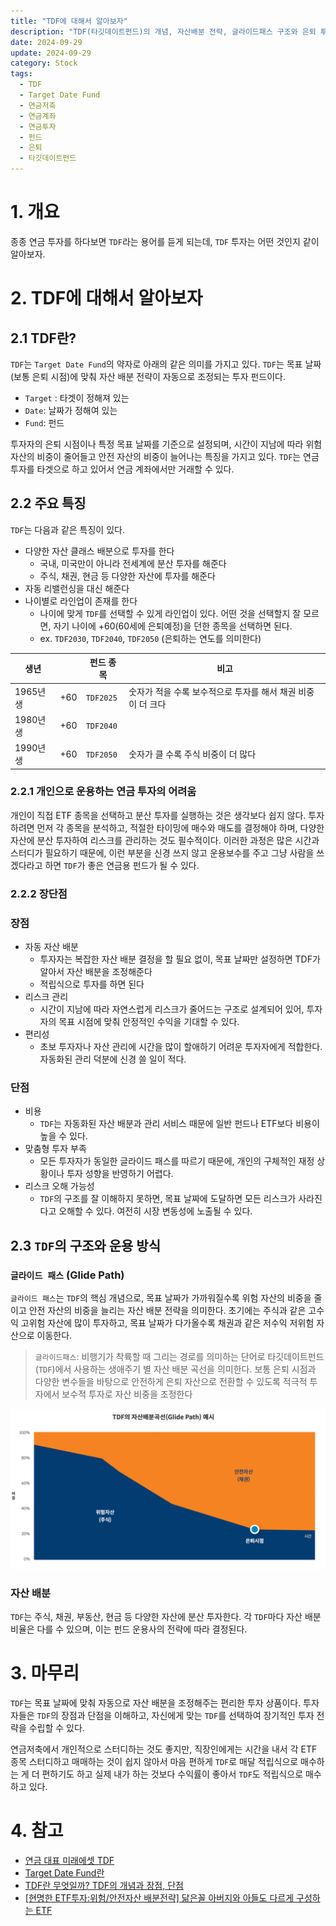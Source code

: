 ```yaml
---
title: "TDF에 대해서 알아보자"
description: "TDF(타깃데이트펀드)의 개념, 자산배분 전략, 글라이드패스 구조와 은퇴 투자를 위한 장단점을 알아보고 연금저축 방법으로서의 활용성을 설명합니다."
date: 2024-09-29
update: 2024-09-29
category: Stock
tags:
  - TDF
  - Target Date Fund
  - 연금저축
  - 연금계좌
  - 연금투자
  - 펀드
  - 은퇴
  - 타깃데이트펀드
---
```


# 1. 개요

종종 연금 투자를 하다보면 `TDF`라는 용어를 듣게 되는데, `TDF` 투자는 어떤 것인지 같이 알아보자.

# 2. TDF에 대해서 알아보자

## 2.1 TDF란?

`TDF`는 `Target Date Fund`의 약자로 아래의 같은 의미를 가지고 있다. `TDF`는 목표 날짜(보통 은퇴 시점)에 맞춰 자산 배분 전략이 자동으로 조정되는 투자 펀드이다.

- `Target` : 타겟이 정해져 있는
- `Date`: 날짜가 정해여 있는
- `Fund`: 펀드

투자자의 은퇴 시점이나 특정 목표 날짜를 기준으로 설정되며, 시간이 지남에 따라 위험 자산의 비중이 줄어들고 안전 자산의 비중이 늘어나는 특징을 가지고 있다. `TDF`는 연금 투자를 타겟으로 하고 있어서 연금 계좌에서만 거래할 수 있다.

## 2.2 주요 특징

`TDF`는 다음과 같은 특징이 있다.

- 다양한 자산 클래스 배분으로 투자를 한다
  - 국내, 미국만이 아니라 전세계에 분산 투자를 해준다
  - 주식, 채권, 현금 등 다양한 자산에 투자를 해준다
- 자동 리밸런싱을 대신 해준다
- 나이별로 라인업이 존재를 한다
  - 나이에 맞게 `TDF`를 선택할 수 있게 라인업이 있다. 어떤 것을 선택할지 잘 모르면, 자기 나이에 +60(60세에 은퇴예정)을 던한 종목을 선택하면 된다.
  - ex. `TDF2030`, `TDF2040`, `TDF2050` (은퇴하는 연도를 의미한다)

| 생년     |      | 펀드 종목 | 비고                                                        |
| -------- | ---- | --------- | ----------------------------------------------------------- |
| 1965년생 | +60  | `TDF2025` | 숫자가 적을 수록 보수적으로 투자를 해서 채권 비중이 더 크다 |
| 1980년생 | +60  | `TDF2040` |                                                             |
| 1990년생 | +60  | `TDF2050` | 숫자가 클 수록 주식 비중이 더 많다                          |

### 2.2.1 개인으로 운용하는 연금 투자의 어려움

개인이 직접 ETF 종목을 선택하고 분산 투자를 실행하는 것은 생각보다 쉽지 않다. 투자하려면 먼저 각 종목을 분석하고, 적절한 타이밍에 매수와 매도를 결정해야 하며, 다양한 자산에 분산 투자하여 리스크를 관리하는 것도 필수적이다. 이러한 과정은 많은 시간과 스터디가 필요하기 때문에, 이런 부분을 신경 쓰지 않고 운용보수를 주고 그냥 사람을 쓰겠다라고 하면 `TDF`가 좋은 연금용 펀드가 될 수 있다.

### 2.2.2 장단점

### 장점

- 자동 자산 배분
  - 투자자는 복잡한 자산 배분 결정을 할 필요 없이, 목표 날짜만 설정하면 TDF가 알아서 자산 배분을 조정해준다
  - 적립식으로 투자를 하면 된다
- 리스크 관리
  - 시간이 지남에 따라 자연스럽게 리스크가 줄어드는 구조로 설계되어 있어, 투자자의 목표 시점에 맞춰 안정적인 수익을 기대할 수 있다.
- 편리성
  - 초보 투자자나 자산 관리에 시간을 많이 할애하기 어려운 투자자에게 적합한다. 자동화된 관리 덕분에 신경 쓸 일이 적다.

### 단점

- 비용
  - `TDF`는 자동화된 자산 배분과 관리 서비스 때문에 일반 펀드나 ETF보다 비용이 높을 수 있다.
- 맞춤형 투자 부족
  - 모든 투자자가 동일한 글라이드 패스를 따르기 때문에, 개인의 구체적인 재정 상황이나 투자 성향을 반영하기 어렵다.
- 리스크 오해 가능성
  - `TDF`의 구조를 잘 이해하지 못하면, 목표 날짜에 도달하면 모든 리스크가 사라진다고 오해할 수 있다. 여전히 시장 변동성에 노출될 수 있다.

## 2.3 `TDF`의 구조와 운용 방식

### `글라이드 패스` (Glide Path)

`글라이드 패스`는 `TDF`의 핵심 개념으로, 목표 날짜가 가까워질수록 위험 자산의 비중을 줄이고 안전 자산의 비중을 늘리는 자산 배분 전략을 의미한다. 초기에는 주식과 같은 고수익 고위험 자산에 많이 투자하고, 목표 날짜가 다가올수록 채권과 같은 저수익 저위험 자산으로 이동한다.

> `글라이드패스`: 비행기가 착륙할 때 그리는 경로를 의미하는 단어로 타깃데이트펀드(`TDF`)에서 사용하는 생애주기 별 자산 배분 곡선을 의미한다. 보통 은퇴 시점과 다양한 변수들을 바탕으로 안전하게 은퇴 자산으로 전환할 수 있도록 적극적 투자에서 보수적 투자로 자산 비중을 조정한다

![TDF - 미래에셋 자료](image-20240929171449072.png)

### 

### 자산 배분

`TDF`는 주식, 채권, 부동산, 현금 등 다양한 자산에 분산 투자한다. 각 `TDF`마다 자산 배분 비율은 다를 수 있으며, 이는 펀드 운용사의 전략에 따라 결정된다.

# 3. 마무리

`TDF`는 목표 날짜에 맞춰 자동으로 자산 배분을 조정해주는 편리한 투자 상품이다. 투자자들은 `TDF`의 장점과 단점을 이해하고, 자신에게 맞는 `TDF`를 선택하여 장기적인 투자 전략을 수립할 수 있다.

연금저축에서 개인적으로 스터디하는 것도 좋지만, 직장인에게는 시간을 내서 각 ETF 종목 스터디하고 매매하는 것이 쉽지 않아서 마음 편하게 `TDF`로 매달 적립식으로 매수하는 게 더 편하기도 하고 실제 내가 하는 것보다 수익률이 좋아서 `TDF`도 적립식으로 매수하고 있다.

# 4. 참고

- [연금 대표 미래에셋 TDF](https://investments.miraeasset.com/annuity/tdf/miraeasset.do)
- [Target Date Fund란](https://www.fundguide.net/Fund/TDF)
- [TDF란 무엇일까? TDF의 개념과 장점, 단점](https://toalmotexit.com/concepts/tdf/)
- [[현명한 ETF투자:위험/안전자산 배분전략\] 닮은꼴 아버지와 아들도 다르게 구성하는 ETF](https://www.kcie.or.kr/mobile/guide/3/18/web_view?series_idx=&content_idx=623)
